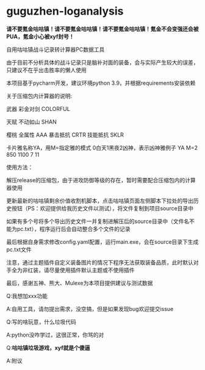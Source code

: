 # guguzhen-loganalysis

**请不要氪金咕咕镇！请不要氪金咕咕镇！请不要氪金咕咕镇！氪金不会变强还会被PUA，氪金小心被xyf封号！**

自用咕咕镇战斗记录转计算器PC数据工具

由于目前不分析具体的战斗记录只是脑补对面的装备，会与实际产生较大的误差，只建议不在乎出击胜率的懒人使用

本项目基于pycharm开发，建议环境python 3.9，并根据requirements安装依赖

关于压缩包内计算器的说明:

武器 彩金对剑 COLORFUL 

天赋 不动如山 SHAN

樱桃 全属性 AAA 暴击抵抗 CRTR 技能抵抗 SKLR

卡片雅名称YA，用M=指定雅的模式 0白天1黑夜2凶神，表示凶神雅例子 YA M=2 850 1100 7 11

使用方法：

解压release的压缩包，由于进攻防御等级的存在，暂时需要配合压缩包内的计算器使用

更新最新的咕咕镇剩余价值收割机脚本，点击咕咕镇页面左侧脚本下拉处的导出历史按钮（PS：欢迎提供给我历史文件以测试），将文件复制到项目source目录中

如果有多个号将多个导出历史文件一并复制进解压后的source目录中（文件名不能为pc.txt），程序运行后会自动整合多个文件的记录

最后根据自身需求修改config.yaml配置，运行main.exe，会在source目录下生成pc.txt文件

注意，通过主题插件自定义装备图片的情况下程序无法获取装备品质，此时默认对手全为非红装，请尽量使用插件默认主题或不使用插件

最后，感谢五神、熊大、Mulexe为本项目提供建议与测试数据

Q:我想加xxx功能

A:自用工具，请勿提出需求，没空搞，但是如果发现bug欢迎提交issue

Q:写的啥玩意，什么垃圾代码

A:python没咋学过，这很正常，你骂的对

Q:**咕咕镇垃圾游戏，xyf就是个傻逼**

A:附议
